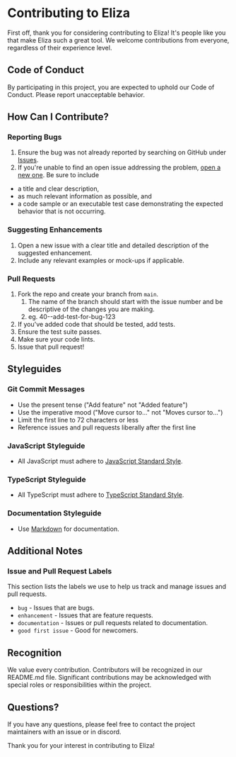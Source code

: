 # Contributing to Eliza

First off, thank you for considering contributing to Eliza! It's people like you that make Eliza such a great tool. We welcome contributions from everyone, regardless of their experience level.

## Code of Conduct

By participating in this project, you are expected to uphold our Code of Conduct. Please report unacceptable behavior.

## How Can I Contribute?

### Reporting Bugs

1. Ensure the bug was not already reported by searching on GitHub under [Issues](https://github.com/ai16z/eliza/issues).
2. If you're unable to find an open issue addressing the problem, [open a new one](https://github.com/ai16z/eliza/issues/new). Be sure to include

- a title and clear description,
- as much relevant information as possible, and
- a code sample or an executable test case demonstrating the expected behavior that is not occurring.

### Suggesting Enhancements

1. Open a new issue with a clear title and detailed description of the suggested enhancement.
2. Include any relevant examples or mock-ups if applicable.

### Pull Requests

1. Fork the repo and create your branch from `main`.
    1. The name of the branch should start with the issue number and be descriptive of the changes you are making.
    1. eg. 40--add-test-for-bug-123
2. If you've added code that should be tested, add tests.
3. Ensure the test suite passes.
4. Make sure your code lints.
5. Issue that pull request!

## Styleguides

### Git Commit Messages

- Use the present tense ("Add feature" not "Added feature")
- Use the imperative mood ("Move cursor to..." not "Moves cursor to...")
- Limit the first line to 72 characters or less
- Reference issues and pull requests liberally after the first line

### JavaScript Styleguide

- All JavaScript must adhere to [JavaScript Standard Style](https://standardjs.com/).

### TypeScript Styleguide

- All TypeScript must adhere to [TypeScript Standard Style](https://github.com/standard/ts-standard).

### Documentation Styleguide

- Use [Markdown](https://daringfireball.net/projects/markdown/) for documentation.

## Additional Notes

### Issue and Pull Request Labels

This section lists the labels we use to help us track and manage issues and pull requests.

- `bug` - Issues that are bugs.
- `enhancement` - Issues that are feature requests.
- `documentation` - Issues or pull requests related to documentation.
- `good first issue` - Good for newcomers.

## Recognition

We value every contribution. Contributors will be recognized in our README.md file. Significant contributions may be acknowledged with special roles or responsibilities within the project.

## Questions?

If you have any questions, please feel free to contact the project maintainers with an issue or in discord.

Thank you for your interest in contributing to Eliza!